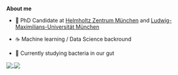 <br />

**About me**

- 🧐 PhD Candidate at [Helmholtz Zentrum München](https://www.helmholtz-munich.de/helmholtz-zentrum-muenchen/index.html) and [Ludwig-Maximilians-Universität München](https://www.en.statistik.uni-muenchen.de/index.html)

- ☕ Machine learning / Data Science backround

- 🦠 Currently studying bacteria in our gut


<a href="https://github.com/Vlasovets/Oleg">
 <img align="center" src="https://github-readme-stats.vercel.app/api?username=Vlasovets&count_private=true&show_icons=true&theme=buefy" />
</a>

<a href="https://github.com/Vlasovets/Oleg">
 <img align="center" src="https://github-readme-stats.vercel.app/api/top-langs/?username=Vlasovets&hide=jupyter%20notebook&langs_count=7&layout=compact" />
</a>

<!-- #### Current Projects

<a href="https://github.com/Vlasovets/GGLasso">
  <img align="center" src="https://github-readme-stats.vercel.app/api/pin/?username=Vlasovets&repo=GGLasso" />
</a>

<a href="https://github.com/Vlasovets/brain_challenge">
  <img align="center" src="https://github-readme-stats.vercel.app/api/pin/?username=Vlasovets&repo=brain_challenge" />
</a>

<a href="https://github.com/Vlasovets/Causal_Microbiome_Tutorial">
  <img align="center" src="https://github-readme-stats.vercel.app/api/pin/?username=Vlasovets&repo=Causal_Microbiome_Tutorial" />
</a>

<br />
<br /> -->
